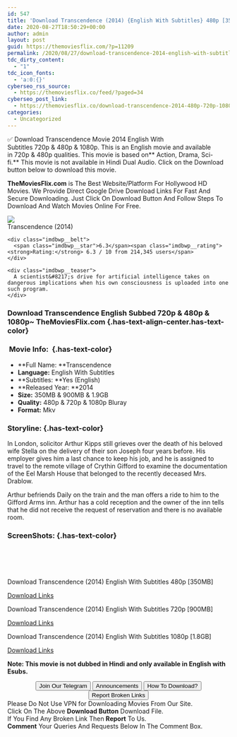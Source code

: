 ```yaml
---
id: 547
title: 'Download Transcendence (2014) {English With Subtitles} 480p [350MB] || 720p [900MB] || 1080p [1.9GB]'
date: 2020-08-27T18:50:29+00:00
author: admin
layout: post
guid: https://themoviesflix.com/?p=11209
permalink: /2020/08/27/download-transcendence-2014-english-with-subtitles-480p-350mb-720p-900mb-1080p-1-9gb/
tdc_dirty_content:
  - "1"
tdc_icon_fonts:
  - 'a:0:{}'
cyberseo_rss_source:
  - https://themoviesflix.co/feed/?paged=34
cyberseo_post_link:
  - https://themoviesflix.co/download-transcendence-2014-480p-720p-1080p/
categories:
  - Uncategorized
---
```

✅ Download Transcendence&nbsp;Movie&nbsp;2014 English With Subtitles&nbsp;720p&nbsp;&&nbsp;480p&nbsp;& 1080p. This is an English movie and available in&nbsp;720p&nbsp;&&nbsp;480p&nbsp;qualities. This movie is based on**&nbsp;Action, Drama, Sci-fi.**&nbsp;This movie is not available in Hindi Dual Audio. Click on the Download button below to download this movie.

**TheMoviesFlix.com**&nbsp;is The Best Website/Platform For Hollywood HD Movies. We Provide Direct Google Drive Download Links For Fast And Secure Downloading. Just Click On Download Button And Follow Steps To Download And Watch Movies Online For Free.

<div class="imdbwp imdbwp--movie dark">
  <div class="imdbwp__thumb">
    <a class="imdbwp__link" target="_blank" title="Transcendence" href="https://www.imdb.com/title/tt2209764/" rel="nofollow noopener noreferrer"><img class="imdbwp__img" src="https://m.media-amazon.com/images/M/MV5BMTc1MjQ3ODAyOV5BMl5BanBnXkFtZTgwNjI1NDQ0MTE@._V1_SX300.jpg" /></a>
  </div>
  
  <div class="imdbwp__content">
    <div class="imdbwp__header">
      <span class="imdbwp__title">Transcendence</span> (2014)
    </div>
    
    <div class="imdbwp__belt">
      <span class="imdbwp__star">6.3</span><span class="imdbwp__rating"><strong>Rating:</strong> 6.3 / 10 from 214,345 users</span>
    </div>
    
    <div class="imdbwp__teaser">
      A scientist&#8217;s drive for artificial intelligence takes on dangerous implications when his own consciousness is uploaded into one such program.
    </div>
  </div>
</div>

### Download Transcendence English Subbed 720p & 480p & 1080p~ TheMoviesFlix.com {.has-text-align-center.has-text-color}

### &nbsp;Movie Info:&nbsp; {.has-text-color}

  * **Full Name:&nbsp;**Transcendence
  * **Language:**&nbsp;English With Subtitles
  * **Subtitles:&nbsp;**Yes (English)
  * **Released Year:&nbsp;**2014
  * **Size:**&nbsp;350MB & 900MB & 1.9GB
  * **Quality:**&nbsp;480p & 720p & 1080p Bluray
  * **Format:**&nbsp;Mkv

### Storyline: {.has-text-color}

In London, solicitor Arthur Kipps still grieves over the death of his beloved wife Stella on the delivery of their son Joseph four years before. His employer gives him a last chance to keep his job, and he is assigned to travel to the remote village of Crythin Gifford to examine the documentation of the Eel Marsh House that belonged to the recently deceased Mrs. Drablow.

Arthur befriends Daily on the train and the man offers a ride to him to the Gifford Arms inn. Arthur has a cold reception and the owner of the inn tells that he did not receive the request of reservation and there is no available room.

### ScreenShots: {.has-text-color}

<div class="wp-block-image">
  <figure class="aligncenter"><img src="https://i.imgur.com/7n7adNm.png" alt /></figure>
</div>

<div class="wp-block-image">
  <figure class="aligncenter"><img src="https://i.imgur.com/cLLaJW2.png" alt /></figure>
</div>

<div class="wp-block-image">
  <figure class="aligncenter"><img src="https://i.imgur.com/lTybwAJ.png" alt /></figure>
</div>

<div class="wp-block-image">
  <figure class="aligncenter"><img src="https://i.imgur.com/oZATM1G.png" alt /></figure>
</div>

<div class="wp-block-image">
  <figure class="aligncenter"><img src="https://i.imgur.com/YrdMaBI.png" alt /></figure>
</div>

<p class="has-text-align-center has-text-color has-medium-font-size">
  Download Transcendence (2014) English With Subtitles 480p [350MB]
</p>

<span class="mb-center maxbutton-3-center"><span class="maxbutton-3-container mb-container"><a class="maxbutton-3 maxbutton maxbutton-post-button" target="_blank" rel="nofollow noopener noreferrer" href="https://coinquint.com/a7638/"><span class="mb-text">Download Links</span></a></span></span>

<p class="has-text-align-center has-text-color has-medium-font-size">
  Download Transcendence (2014) English With Subtitles 720p [900MB]
</p>

<span class="mb-center maxbutton-3-center"><span class="maxbutton-3-container mb-container"><a class="maxbutton-3 maxbutton maxbutton-post-button" target="_blank" rel="nofollow noopener noreferrer" href="https://coinquint.com/a7650/"><span class="mb-text">Download Links</span></a></span></span>

<p class="has-text-align-center has-text-color has-medium-font-size">
  Download Transcendence (2014) English With Subtitles 1080p [1.8GB]
</p>

<span class="mb-center maxbutton-3-center"><span class="maxbutton-3-container mb-container"><a class="maxbutton-3 maxbutton maxbutton-post-button" target="_blank" rel="nofollow noopener noreferrer" href="https://coinquint.com/a7655/"><span class="mb-text">Download Links</span></a></span></span>

<p class="has-vivid-red-color has-text-color">
  <strong>Note: This movie is not dubbed in Hindi and only available in English with Esubs.</strong>
</p>

<center>
</center>

<center>
  <a href="https://t.me/themoviesflixcom" target="_blank" data-wpel-link="external" rel="nofollow external noopener noreferrer"><button class="button button5">Join Our Telegram</button></a> <a href="https://themoviesflix.co/download-transcendence-2014-480p-720p-1080p/#" target="_blank" data-wpel-link="external" rel="nofollow external noopener noreferrer"><button class="button button5">Announcements</button></a> <a href="https://themoviesflix.com/how-to-download/" target="_blank" data-wpel-link="external" rel="nofollow external noopener noreferrer"><button class="button button5">How To Download?</button></a> <a href="https://themoviesflix.co/download-transcendence-2014-480p-720p-1080p/#" target="_blank" data-wpel-link="external" rel="nofollow external noopener noreferrer"><button class="button button5">Report Broken Links</button></a>
</center>

<div class="alert alert-danger">
  Please Do Not Use VPN for Downloading Movies From Our Site.
</div>

<div class="alert alert-success">
  Click On The Above <strong>Download Button</strong> Download File.
</div>

<div class="alert alert-warning">
  If You Find Any Broken Link Then <strong>Report</strong> To Us.
</div>

<div class="alert alert-info">
  <strong>Comment</strong> Your Queries And Requests Below In The Comment Box.
</div>